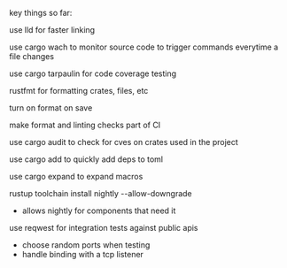 key things so far:

use lld for faster linking

use cargo wach to monitor source code to trigger commands everytime a file changes

use cargo tarpaulin for code coverage testing

rustfmt for formatting crates, files, etc

turn on format on save

make format and linting checks part of CI

use cargo audit to check for cves on crates used in the project

use cargo add to quickly add deps to toml

use cargo expand to expand macros

rustup toolchain install nightly --allow-downgrade 
 - allows nightly for components that need it

use reqwest for integration tests against public apis
 - choose random ports when testing
 - handle binding with a tcp listener
 


